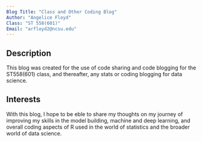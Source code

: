 ```yaml
---
Blog Title: "Class and Other Coding Blog"
Author: "Angelice Floyd"
Class: "ST 558(601)"
Email: "arfloyd2@ncsu.edu"
---
```


## Description

This blog was created for the use of code sharing and code blogging for the ST558(601) class, and thereafter, any stats or coding blogging for data science.

## Interests

With this blog, I hope to be eble to share my thoughts on my journey of improving my skills in the model building, machine and deep learning, and overall coding aspects of R used in the world of statistics and the broader world of data science. 
